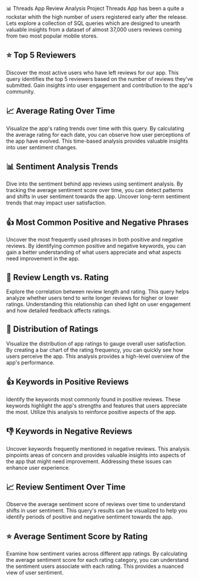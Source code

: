 :bar_chart: Threads App Review Analysis Project
Threads App has been a quite a rockstar whith the high number of users registered early after the release. Lets explore a collection of SQL queries which are designed to unearth valuable insights from a dataset of almost 37,000 users reviews coming from two most popular moblie stores.

## :star: Top 5 Reviewers
Discover the most active users who have left reviews for our app. This query identifies the top 5 reviewers based on the number of reviews they've submitted. Gain insights into user engagement and contribution to the app's community.

## :chart_with_upwards_trend: Average Rating Over Time
Visualize the app's rating trends over time with this query. By calculating the average rating for each date, you can observe how user perceptions of the app have evolved. This time-based analysis provides valuable insights into user sentiment changes.

## :bar_chart: Sentiment Analysis Trends
Dive into the sentiment behind app reviews using sentiment analysis. By tracking the average sentiment score over time, you can detect patterns and shifts in user sentiment towards the app. Uncover long-term sentiment trends that may impact user satisfaction.

## :+1: Most Common Positive and Negative Phrases
Uncover the most frequently used phrases in both positive and negative reviews. By identifying common positive and negative keywords, you can gain a better understanding of what users appreciate and what aspects need improvement in the app.

## :pencil: Review Length vs. Rating
Explore the correlation between review length and rating. This query helps analyze whether users tend to write longer reviews for higher or lower ratings. Understanding this relationship can shed light on user engagement and how detailed feedback affects ratings.

## :1234: Distribution of Ratings
Visualize the distribution of app ratings to gauge overall user satisfaction. By creating a bar chart of the rating frequency, you can quickly see how users perceive the app. This analysis provides a high-level overview of the app's performance.

## :+1: Keywords in Positive Reviews
Identify the keywords most commonly found in positive reviews. These keywords highlight the app's strengths and features that users appreciate the most. Utilize this analysis to reinforce positive aspects of the app.

## :-1: Keywords in Negative Reviews
Uncover keywords frequently mentioned in negative reviews. This analysis pinpoints areas of concern and provides valuable insights into aspects of the app that might need improvement. Addressing these issues can enhance user experience.

## :chart_with_upwards_trend: Review Sentiment Over Time
Observe the average sentiment score of reviews over time to understand shifts in user sentiment. This query's results can be visualized to help you identify periods of positive and negative sentiment towards the app.

## :star: Average Sentiment Score by Rating
Examine how sentiment varies across different app ratings. By calculating the average sentiment score for each rating category, you can understand the sentiment users associate with each rating. This provides a nuanced view of user sentiment.
